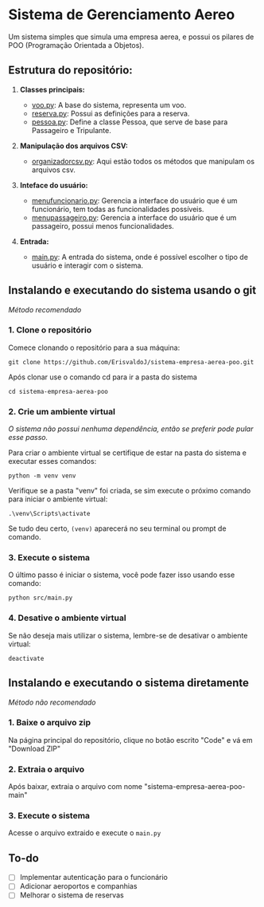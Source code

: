 # Sistema de Gerenciamento Aereo
Um sistema simples que simula uma empresa aerea, e possui os pilares de POO (Programação Orientada a Objetos).

## Estrutura do repositório:

1. **Classes principais:**
    - [voo.py](https://github.com/ErisvaldoJ/sistema-empresa-aerea-poo/blob/main/src/voo/voo.py): A base do sistema, representa um voo.
    - [reserva.py](https://github.com/ErisvaldoJ/sistema-empresa-aerea-poo/blob/main/src/voo/reserva.py): Possui as definições para a reserva.
    - [pessoa.py](https://github.com/ErisvaldoJ/sistema-empresa-aerea-poo/blob/main/src/voo/pessoa.py): Define a classe Pessoa, que serve de base para Passageiro e Tripulante.
  
2. **Manipulação dos arquivos CSV:**
   - [organizadorcsv.py](https://github.com/ErisvaldoJ/sistema-empresa-aerea-poo/blob/main/src/utilities/organizadorcsv.py): Aqui estão todos os métodos que manipulam os arquivos csv.
  
3. **Inteface do usuário:**
   - [menufuncionario.py](https://github.com/ErisvaldoJ/sistema-empresa-aerea-poo/blob/main/src/ui/menufuncionario.py): Gerencia a interface do usuário que é um funcionário, tem todas as funcionalidades possíveis.
   - [menupassageiro.py](https://github.com/ErisvaldoJ/sistema-empresa-aerea-poo/blob/main/src/ui/menupassageiro.py): Gerencia a interface do usuário que é um passageiro, possui menos funcionalidades.
  
4. **Entrada:**
   - [main.py](https://github.com/ErisvaldoJ/sistema-empresa-aerea-poo/blob/main/src/main.py): A entrada do sistema, onde é possível escolher o tipo de usuário e interagir com o sistema.

## Instalando e executando do sistema usando o git

*Método recomendado*

### **1. Clone o repositório**
Comece clonando o repositório para a sua máquina:
```
git clone https://github.com/ErisvaldoJ/sistema-empresa-aerea-poo.git
```
Após clonar use o comando cd para ir a pasta do sistema
```
cd sistema-empresa-aerea-poo
```

### **2. Crie um ambiente virtual**
*O sistema não possui nenhuma dependência, então se preferir pode pular esse passo.*

Para criar o ambiente virtual se certifique de estar na pasta do sistema e executar esses comandos:
```
python -m venv venv
```
Verifique se a pasta "venv" foi criada, se sim execute o próximo comando para iniciar o ambiente virtual:
```
.\venv\Scripts\activate
```
Se tudo deu certo, `(venv)` aparecerá no seu terminal ou prompt de comando.

### **3. Execute o sistema**
O último passo é iniciar o sistema, você pode fazer isso usando esse comando:
```
python src/main.py
```

### **4. Desative o ambiente virtual**
Se não deseja mais utilizar o sistema, lembre-se de desativar o ambiente virtual:
```
deactivate
```

## Instalando e executando o sistema diretamente

*Método não recomendado*

### **1. Baixe o arquivo zip**
Na página principal do repositório, clique no botão escrito "Code" e vá em "Download ZIP"

### **2. Extraia o arquivo**
Após baixar, extraia o arquivo com nome "sistema-empresa-aerea-poo-main"

### **3. Execute o sistema**
Acesse o arquivo extraido e execute o `main.py`

## To-do

- [ ] Implementar autenticação para o funcionário
- [ ] Adicionar aeroportos e companhias
- [ ] Melhorar o sistema de reservas
